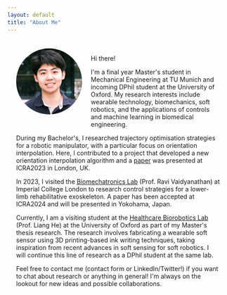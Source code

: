 ```yaml
---
layout: default
title: "About Me"
---
```


<style>
  .content {
    margin: 0 auto; /* Centers the text block horizontally */
    padding: 20px;
    max-width: 800px; /* Adjusts the maximum width of the text block */
  }

  .profile-photo {
    float: left; /* Positions the photo to the left */
    margin-right: 20px; /* Space between the photo and the text */
    width: 150px; /* Adjusts the width of the photo */
    height: auto; /* Keeps the aspect ratio intact */
    border-radius: 50%; /* Makes the photo circular */
    margin-bottom: 20px; /* Adds space below the photo if text is shorter than the photo */
  }
</style>

<div class="content">
  <img src="/assets/1698182793744 (1).jpg" alt="Profile Photo" class="profile-photo">
  <p>Hi there!</p>

  <p>I'm a final year Master's student in Mechanical Engineering at TU Munich and incoming DPhil student at the University of Oxford. My research interests include wearable technology, biomechanics, soft robotics, and the applications of controls and machine learning in biomedical engineering.</p>

  <p>During my Bachelor's, I researched trajectory optimisation strategies for a robotic manipulator, with a particular focus on orientation interpolation. Here, I contributed to a project that developed a new orientation interpolation algorithm and a <a href="https://ieeexplore.ieee.org/document/10161346">paper</a> was presented at ICRA2023 in London, UK.</p>

  <p>In 2023, I visited the <a href="https://www.biomechatronicslab.co.uk/">Biomechatronics Lab</a> (Prof. Ravi Vaidyanathan) at Imperial College London to research control strategies for a lower-limb rehabilitative exoskeleton. A paper has been accepted at ICRA2024 and will be presented in Yokohama, Japan.</p>

  <p>Currently, I am a visiting student at the <a href="https://eng.ox.ac.uk/hbl/">Healthcare Biorobotics Lab</a> (Prof. Liang He) at the University of Oxford as part of my Master's thesis research. The research involves fabricating a wearable soft sensor using 3D printing-based ink writing techniques, taking inspiration from recent advances in soft sensing for soft robotics. I will continue this line of research as a DPhil student at the same lab.</p>

  <p>Feel free to contact me (contact form or LinkedIn/Twitter!) if you want to chat about research or anything in general! I'm always on the lookout for new ideas and possible collaborations.</p>
</div>
